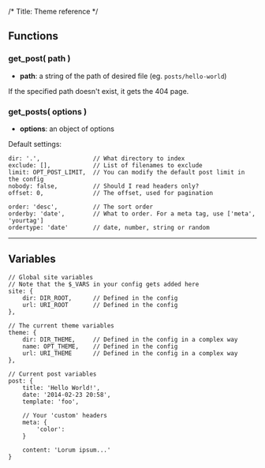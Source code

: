 /*
Title: Theme reference
*/

## Functions

### get_post( path )

- **path**: a string of the path of desired file (eg. `posts/hello-world`)

If the specified path doesn't exist, it gets the 404 page.

### get_posts( options )

- **options**: an object of options

Default settings:

	dir: '.',               // What directory to index
	exclude: [],            // List of filenames to exclude
	limit: OPT_POST_LIMIT,  // You can modify the default post limit in the config
	nobody: false,          // Should I read headers only?
	offset: 0,              // The offset, used for pagination

	order: 'desc',          // The sort order
	orderby: 'date',        // What to order. For a meta tag, use ['meta', 'yourtag']
	ordertype: 'date'       // date, number, string or random

---

## Variables

	// Global site variables
	// Note that the $_VARS in your config gets added here
	site: {
		dir: DIR_ROOT,      // Defined in the config
		url: URI_ROOT       // Defined in the config
	},

	// The current theme variables
	theme: {
		dir: DIR_THEME,     // Defined in the config in a complex way
		name: OPT_THEME,    // Defined in the config
		url: URI_THEME      // Defined in the config in a complex way
	},

	// Current post variables
	post: {
		title: 'Hello World!',
		date: '2014-02-23 20:58',
		template: 'foo',

		// Your 'custom' headers
		meta: {
			'color':
		}

		content: 'Lorum ipsum...'
	}

